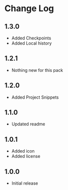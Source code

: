 # Change Log

## 1.3.0

- Added Checkpoints
- Added Local history

## 1.2.1

- Nothing new for this pack

## 1.2.0

- Added Project Snippets

## 1.1.0

- Updated readme

## 1.0.1

- Added icon
- Added license

## 1.0.0

- Initial release
